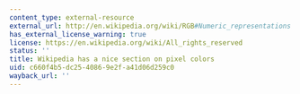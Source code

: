 ```yaml
---
content_type: external-resource
external_url: http://en.wikipedia.org/wiki/RGB#Numeric_representations
has_external_license_warning: true
license: https://en.wikipedia.org/wiki/All_rights_reserved
status: ''
title: Wikipedia has a nice section on pixel colors
uid: c660f4b5-dc25-4086-9e2f-a41d06d259c0
wayback_url: ''
---
```

